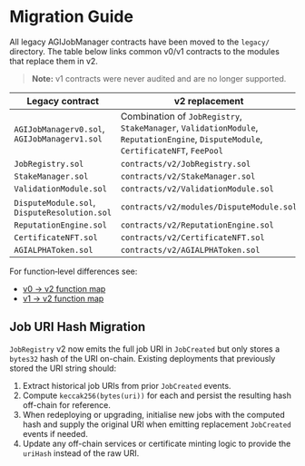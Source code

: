 # Migration Guide

All legacy AGIJobManager contracts have been moved to the `legacy/` directory. The table below links common v0/v1 contracts to the modules that replace them in v2.

> **Note:** v1 contracts were never audited and are no longer supported.

| Legacy contract | v2 replacement |
| --- | --- |
| `AGIJobManagerv0.sol`, `AGIJobManagerv1.sol` | Combination of `JobRegistry`, `StakeManager`, `ValidationModule`, `ReputationEngine`, `DisputeModule`, `CertificateNFT`, `FeePool` |
| `JobRegistry.sol` | `contracts/v2/JobRegistry.sol` |
| `StakeManager.sol` | `contracts/v2/StakeManager.sol` |
| `ValidationModule.sol` | `contracts/v2/ValidationModule.sol` |
| `DisputeModule.sol`, `DisputeResolution.sol` | `contracts/v2/modules/DisputeModule.sol` |
| `ReputationEngine.sol` | `contracts/v2/ReputationEngine.sol` |
| `CertificateNFT.sol` | `contracts/v2/CertificateNFT.sol` |
| `AGIALPHAToken.sol` | `contracts/v2/AGIALPHAToken.sol` |

For function‑level differences see:

- [v0 → v2 function map](legacy/v0-v2-function-map.md)
- [v1 → v2 function map](v1-v2-function-map.md)

## Job URI Hash Migration

`JobRegistry` v2 now emits the full job URI in `JobCreated` but only stores a
`bytes32` hash of the URI on-chain. Existing deployments that previously stored
the URI string should:

1. Extract historical job URIs from prior `JobCreated` events.
2. Compute `keccak256(bytes(uri))` for each and persist the resulting hash
   off-chain for reference.
3. When redeploying or upgrading, initialise new jobs with the computed hash and
   supply the original URI when emitting replacement `JobCreated` events if
   needed.
4. Update any off-chain services or certificate minting logic to provide the
   `uriHash` instead of the raw URI.

